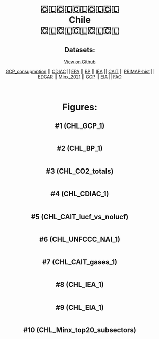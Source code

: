 
<center>
<h1 align="center">
🇨🇱🇨🇱🇨🇱🇨🇱🇨🇱
<br>
Chile
<br>
🇨🇱🇨🇱🇨🇱🇨🇱🇨🇱
</h1>
<h2>Datasets:</h2>
<p><a href="https://github.com/dquintani/GreenhouseData/tree/master/country_data/CHL_Chile/data">View on Github</a>
<br></p><p><a href="data/CHL_GCP_consupmption.csv">GCP_consupmption</a> || <a href="data/CHL_CDIAC.csv">CDIAC</a> || <a href="data/CHL_EPA.csv">EPA</a> || <a href="data/CHL_BP.csv">BP</a> || <a href="data/CHL_IEA.csv">IEA</a> || <a href="data/CHL_CAIT.csv">CAIT</a> || <a href="data/CHL_PRIMAP-hist.csv">PRIMAP-hist</a> || <a href="data/CHL_EDGAR.csv">EDGAR</a> || <a href="data/CHL_Minx_2021.csv">Minx_2021</a> || <a href="data/CHL_GCP.csv">GCP</a> || <a href="data/CHL_EIA.csv">EIA</a> || <a href="data/CHL_FAO.csv">FAO</a></p><p><br></p>
<h1>Figures:</h1><h2>#1 (CHL_GCP_1)</h2>
<p><img alt="" src="figures/CHL_GCP_1.png" /></p><h2>#2 (CHL_BP_1)</h2>
<p><img alt="" src="figures/CHL_BP_1.png" /></p><h2>#3 (CHL_CO2_totals)</h2>
<p><img alt="" src="figures/CHL_CO2_totals.png" /></p><h2>#4 (CHL_CDIAC_1)</h2>
<p><img alt="" src="figures/CHL_CDIAC_1.png" /></p><h2>#5 (CHL_CAIT_lucf_vs_nolucf)</h2>
<p><img alt="" src="figures/CHL_CAIT_lucf_vs_nolucf.png" /></p><h2>#6 (CHL_UNFCCC_NAI_1)</h2>
<p><img alt="" src="figures/CHL_UNFCCC_NAI_1.png" /></p><h2>#7 (CHL_CAIT_gases_1)</h2>
<p><img alt="" src="figures/CHL_CAIT_gases_1.png" /></p><h2>#8 (CHL_IEA_1)</h2>
<p><img alt="" src="figures/CHL_IEA_1.png" /></p><h2>#9 (CHL_EIA_1)</h2>
<p><img alt="" src="figures/CHL_EIA_1.png" /></p><h2>#10 (CHL_Minx_top20_subsectors)</h2>
<p><img alt="" src="figures/CHL_Minx_top20_subsectors.png" /></p>